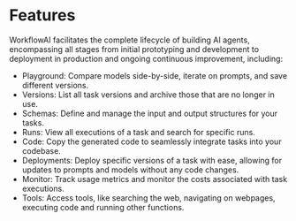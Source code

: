 # Features
WorkflowAI facilitates the complete lifecycle of building AI agents, encompassing all stages from initial prototyping and development to deployment in production and ongoing continuous improvement, including:

- Playground: Compare models side-by-side, iterate on prompts, and save different versions.
- Versions: List all task versions and archive those that are no longer in use.
- Schemas: Define and manage the input and output structures for your tasks.
- Runs: View all executions of a task and search for specific runs.
- Code: Copy the generated code to seamlessly integrate tasks into your codebase.
- Deployments: Deploy specific versions of a task with ease, allowing for updates to prompts and models without any code changes.
- Monitor: Track usage metrics and monitor the costs associated with task executions.
- Tools: Access tools, like searching the web, navigating on webpages, executing code and running other functions.